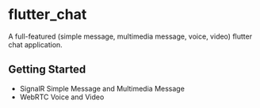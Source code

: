 # flutter_chat

A full-featured (simple message, multimedia message, voice, video)
flutter chat application.

## Getting Started

- SignalR Simple Message and Multimedia Message
- WebRTC Voice and Video
